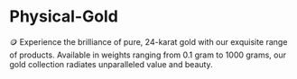 # Physical-Gold
🪙 Experience the brilliance of pure, 24-karat gold with our exquisite range of products. Available in weights ranging from 0.1 gram to 1000 grams, our gold collection radiates unparalleled value and beauty. 
